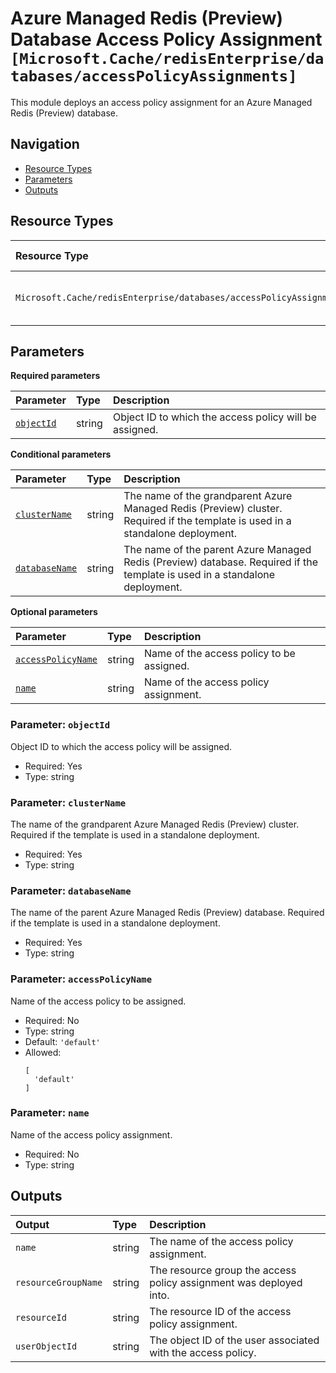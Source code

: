 # Azure Managed Redis (Preview) Database Access Policy Assignment `[Microsoft.Cache/redisEnterprise/databases/accessPolicyAssignments]`

This module deploys an access policy assignment for an Azure Managed Redis (Preview) database.

## Navigation

- [Resource Types](#Resource-Types)
- [Parameters](#Parameters)
- [Outputs](#Outputs)

## Resource Types

| Resource Type | API Version |
| :-- | :-- |
| `Microsoft.Cache/redisEnterprise/databases/accessPolicyAssignments` | [2024-09-01-preview](https://learn.microsoft.com/en-us/azure/templates/Microsoft.Cache/2024-09-01-preview/redisEnterprise/databases/accessPolicyAssignments) |

## Parameters

**Required parameters**

| Parameter | Type | Description |
| :-- | :-- | :-- |
| [`objectId`](#parameter-objectid) | string | Object ID to which the access policy will be assigned. |

**Conditional parameters**

| Parameter | Type | Description |
| :-- | :-- | :-- |
| [`clusterName`](#parameter-clustername) | string | The name of the grandparent Azure Managed Redis (Preview) cluster. Required if the template is used in a standalone deployment. |
| [`databaseName`](#parameter-databasename) | string | The name of the parent Azure Managed Redis (Preview) database. Required if the template is used in a standalone deployment. |

**Optional parameters**

| Parameter | Type | Description |
| :-- | :-- | :-- |
| [`accessPolicyName`](#parameter-accesspolicyname) | string | Name of the access policy to be assigned. |
| [`name`](#parameter-name) | string | Name of the access policy assignment. |

### Parameter: `objectId`

Object ID to which the access policy will be assigned.

- Required: Yes
- Type: string

### Parameter: `clusterName`

The name of the grandparent Azure Managed Redis (Preview) cluster. Required if the template is used in a standalone deployment.

- Required: Yes
- Type: string

### Parameter: `databaseName`

The name of the parent Azure Managed Redis (Preview) database. Required if the template is used in a standalone deployment.

- Required: Yes
- Type: string

### Parameter: `accessPolicyName`

Name of the access policy to be assigned.

- Required: No
- Type: string
- Default: `'default'`
- Allowed:
  ```Bicep
  [
    'default'
  ]
  ```

### Parameter: `name`

Name of the access policy assignment.

- Required: No
- Type: string

## Outputs

| Output | Type | Description |
| :-- | :-- | :-- |
| `name` | string | The name of the access policy assignment. |
| `resourceGroupName` | string | The resource group the access policy assignment was deployed into. |
| `resourceId` | string | The resource ID of the access policy assignment. |
| `userObjectId` | string | The object ID of the user associated with the access policy. |
